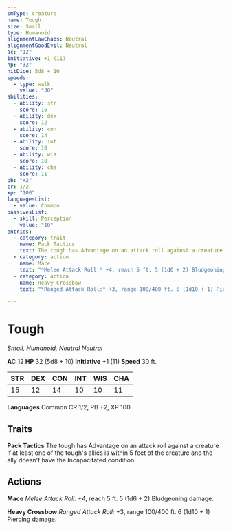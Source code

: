 ```yaml
---
smType: creature
name: Tough
size: Small
type: Humanoid
alignmentLawChaos: Neutral
alignmentGoodEvil: Neutral
ac: "12"
initiative: +1 (11)
hp: "32"
hitDice: 5d8 + 10
speeds:
  - type: walk
    value: "30"
abilities:
  - ability: str
    score: 15
  - ability: dex
    score: 12
  - ability: con
    score: 14
  - ability: int
    score: 10
  - ability: wis
    score: 10
  - ability: cha
    score: 11
pb: "+2"
cr: 1/2
xp: "100"
languagesList:
  - value: Common
passivesList:
  - skill: Perception
    value: "10"
entries:
  - category: trait
    name: Pack Tactics
    text: The tough has Advantage on an attack roll against a creature if at least one of the tough's allies is within 5 feet of the creature and the ally doesn't have the Incapacitated condition.
  - category: action
    name: Mace
    text: "*Melee Attack Roll:* +4, reach 5 ft. 5 (1d6 + 2) Bludgeoning damage."
  - category: action
    name: Heavy Crossbow
    text: "*Ranged Attack Roll:* +3, range 100/400 ft. 6 (1d10 + 1) Piercing damage."

---
```


# Tough
*Small, Humanoid, Neutral Neutral*

**AC** 12
**HP** 32 (5d8 + 10)
**Initiative** +1 (11)
**Speed** 30 ft.

| STR | DEX | CON | INT | WIS | CHA |
| --- | --- | --- | --- | --- | --- |
| 15 | 12 | 14 | 10 | 10 | 11 |

**Languages** Common
CR 1/2, PB +2, XP 100

## Traits

**Pack Tactics**
The tough has Advantage on an attack roll against a creature if at least one of the tough's allies is within 5 feet of the creature and the ally doesn't have the Incapacitated condition.

## Actions

**Mace**
*Melee Attack Roll:* +4, reach 5 ft. 5 (1d6 + 2) Bludgeoning damage.

**Heavy Crossbow**
*Ranged Attack Roll:* +3, range 100/400 ft. 6 (1d10 + 1) Piercing damage.
